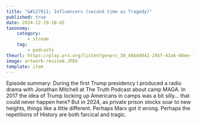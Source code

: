 ```yaml
---
title: "&#127911; Influencers (second time as Tragedy)"
published: true
date: 2024-12-19-10-45
taxonomy:
    category:
        - stream
    tag:
        - podcasts
theurl: https://play.prx.org/listen?ge=prx_30_48b4d942-295f-41a6-88ee-f42061ce386c&uf=http%3A%2F%2Ffeeds.prx.org%2FTOE
image: artwork-resized.JPEG
template: item
---
```


Episode summary: During the first Trump presidency I produced a radio drama with Jonathan Mitchell at The Truth Podcast about camp MAGA. In 2017 the idea of Trump locking up Americans in camps was a bit silly&hellip; that could never happen here? But in 2024, as private prison stocks soar to new heights, things like a little different. Perhaps Marx got it wrong. Perhaps the repetitions of History are both farcical and tragic.
